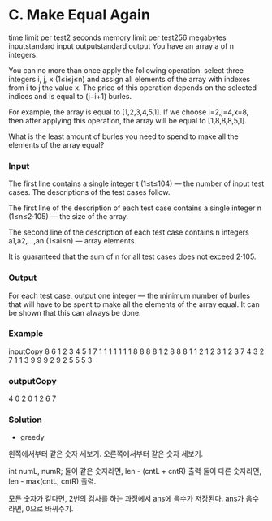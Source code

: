 # C. Make Equal Again
time limit per test2 seconds
memory limit per test256 megabytes
inputstandard input
outputstandard output
You have an array a of n integers.

You can no more than once apply the following operation: select three integers i, j, x (1≤i≤j≤n) and assign all elements of the array with indexes from i to j the value x. The price of this operation depends on the selected indices and is equal to (j−i+1) burles.

For example, the array is equal to [1,2,3,4,5,1]. If we choose i=2,j=4,x=8, then after applying this operation, the array will be equal to [1,8,8,8,5,1].

What is the least amount of burles you need to spend to make all the elements of the array equal?

### Input
The first line contains a single integer t (1≤t≤104) — the number of input test cases. The descriptions of the test cases follow.

The first line of the description of each test case contains a single integer n (1≤n≤2⋅105) — the size of the array.

The second line of the description of each test case contains n integers a1,a2,…,an (1≤ai≤n) — array elements.

It is guaranteed that the sum of n for all test cases does not exceed 2⋅105.

### Output
For each test case, output one integer — the minimum number of burles that will have to be spent to make all the elements of the array equal. It can be shown that this can always be done.

### Example
inputCopy
8
6
1 2 3 4 5 1
7
1 1 1 1 1 1 1
8
8 8 8 1 2 8 8 8
1
1
2
1 2
3
1 2 3
7
4 3 2 7 1 1 3
9
9 9 2 9 2 5 5 5 3
### outputCopy
4
0
2
0
1
2
6
7
### Solution
- greedy

왼쪽에서부터 같은 숫자 세보기.
오른쪽에서부터 같은 숫자 세보기.

int numL, numR;
둘이 같은 숫자라면, 
	len - (cntL + cntR) 출력
둘이 다른 숫자라면,
	len - max(cntL, cntR) 출력.


모든 숫자가 같다면, 2번의 검사를 하는 과정에서 ans에 음수가 저장된다. ans가 음수라면, 0으로 바꿔주기.